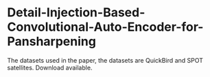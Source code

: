 # Detail-Injection-Based-Convolutional-Auto-Encoder-for-Pansharpening

The datasets used in the paper, the datasets are QuickBird and SPOT satellites.
Download available.

